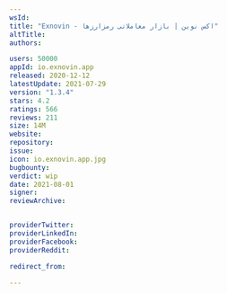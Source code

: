 ```yaml
---
wsId: 
title: "Exnovin - اکس نوین | بازار معاملاتی رمزارزها"
altTitle: 
authors:

users: 50000
appId: io.exnovin.app
released: 2020-12-12
latestUpdate: 2021-07-29
version: "1.3.4"
stars: 4.2
ratings: 566
reviews: 211
size: 14M
website: 
repository: 
issue: 
icon: io.exnovin.app.jpg
bugbounty: 
verdict: wip
date: 2021-08-01
signer: 
reviewArchive:


providerTwitter: 
providerLinkedIn: 
providerFacebook: 
providerReddit: 

redirect_from:

---
```



